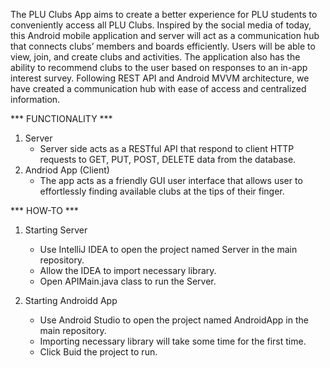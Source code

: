 The PLU Clubs App aims to create a better experience for PLU students to conveniently access all PLU Clubs. 
Inspired by the social media of today, this Android mobile application and server will act as a communication hub that connects clubs’ members and boards efficiently. 
Users will be able to view, join, and create clubs and activities. The application also has the ability to recommend clubs to the user based on responses to an in-app interest survey. 
Following REST API and Android MVVM architecture, we have created a communication hub with ease of access and centralized information.

*** FUNCTIONALITY ***
1. Server
	- Server side acts as a RESTful API that respond to client HTTP requests to GET, PUT, POST, DELETE data from the database.
2. Andriod App (Client)
	- The app acts as a friendly GUI user interface that allows user to effortlessly finding available clubs at the tips of their finger.

*** HOW-TO ***
1. Starting Server
	- Use IntelliJ IDEA to open the project named Server in the main repository. 
	- Allow the IDEA to import necessary library. 
	- Open APIMain.java class to run the Server.
	
2. Starting Androidd App
	- Use Android Studio to open the project named AndroidApp in the main repository.
	- Importing necessary library will take some time for the first time.
	- Click Buid the project to run.